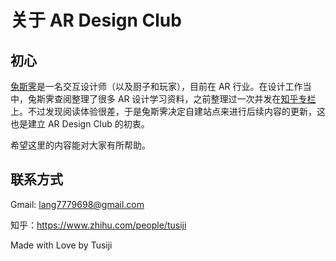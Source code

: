 # 关于 AR Design Club

## 初心
[兔斯霁](https://www.zhihu.com/people/tusiji)是一名交互设计师（以及厨子和玩家），目前在 AR 行业。在设计工作当中，兔斯霁查阅整理了很多 AR 设计学习资料，之前整理过一次并发在[知乎专栏]()上。不过发现阅读体验很差，于是兔斯霁决定自建站点来进行后续内容的更新，这也是建立 AR Design Club 的初衷。

希望这里的内容能对大家有所帮助。

## 联系方式
Gmail: lang7779698@gmail.com

知乎：https://www.zhihu.com/people/tusiji

Made with Love by Tusiji
